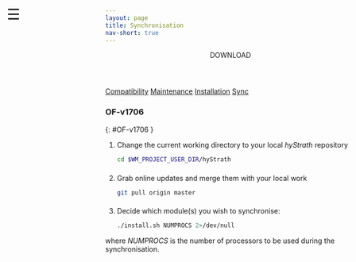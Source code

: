 ```yaml
---
layout: page
title: Synchronisation
nav-short: true
--- 
```


<div id="mySidenav" class="sidenav">
  <a href="javascript:void(0)" class="closebtn" onclick="closeNav()"><i class='fa fa-times'></i></a>
  <header>DOWNLOAD</header>
  <a href="https://hystrath.github.io/compatibility/">Compatibility</a>
  <a href="https://hystrath.github.io/maintenance/">Maintenance</a>
  <a href="https://hystrath.github.io/installation/">Installation</a>
  <a href="https://hystrath.github.io/sync/">Sync</a>
</div>

<span style="position: fixed;font-size:30px;cursor:pointer; margin:0px; top:60px;left:30px;" onclick="reopenNav()">&#9776;</span>

<script>
function openNav() {
  document.getElementById("mySidenav").style.width = "210px";
  document.getElementById("mySidenav").style.transition = "0s";
}

function closeNav() {
  document.getElementById("mySidenav").style.width = "0px";
  localStorage.removeItem('show_sidenav');
}

function reopenNav() {
  document.getElementById("mySidenav").style.width = "210px";
  document.getElementById("mySidenav").style.transition = "0.5s";
  localStorage.setItem("show_sidenav", true);
}

if (localStorage.getItem("show_sidenav")) openNav()
</script>

### OF-v1706   
{: #OF-v1706 }

1. Change the current working directory to your local *hyStrath* repository
    ```sh 
    cd $WM_PROJECT_USER_DIR/hyStrath
    ```
    <div style="line-height:50%;">
        <br>
    </div>
2. Grab online updates and merge them with your local work
    ```sh
    git pull origin master  
    ``` 
    <div style="line-height:50%;">
        <br>
    </div>
3. Decide which module(s) you wish to synchronise:
    ```sh
    ./install.sh NUMPROCS 2>/dev/null
    ```
where _NUMPROCS_ is the number of processors to be used during the synchronisation.
